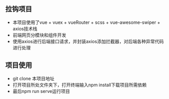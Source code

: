 ## 拉钩项目
+ 本项目使用了vue + vuex + vueRouter + scss + vue-awesome-swiper + axios技术栈
+ 前端网页分模块和组件开发
+ 使用axios进行后端接口请求，并封装axios添加拦截器，对后端各种异常代码进行处理
## 项目使用
+ git clone 本项目地址
+ 打开项目所处文件夹下，打开终端输入npm install下载项目所需依赖
+ 最后npm run serve运行项目
